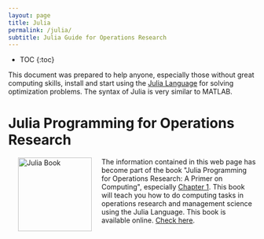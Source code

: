 ```yaml
---
layout: page
title: Julia
permalink: /julia/
subtitle: Julia Guide for Operations Research
---
```


* TOC
{:toc}


This document was prepared to help anyone, especially those without great computing skills, install and start using the [Julia Language](http://julialang.org) for solving optimization problems. The syntax of Julia is very similar to MATLAB.

# Julia Programming for Operations Research
<a href="http://www.chkwon.net/julia"><img src="http://www.chkwon.net/julia/book/cover.png" align="left" hspace="20" width="150" alt="Julia Book"/></a>

The information contained in this web page has become part of the book "Julia Programming for Operations Research: A Primer on Computing", especially [Chapter 1](http://www.chkwon.net/julia/book/chap1.pdf). This book will teach you how to do computing tasks in operations research and management science using the Julia Language. This book is available online. [Check here](http://www.chkwon.net/julia).
